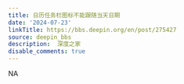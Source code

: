 ```yaml
---
title: 日历任务栏图标不能跟随当天日期
date: '2024-07-23'
linkTitle: https://bbs.deepin.org/en/post/275427
source: deepin_bbs
description:  深度之家 
disable_comments: true
---
```

NA

